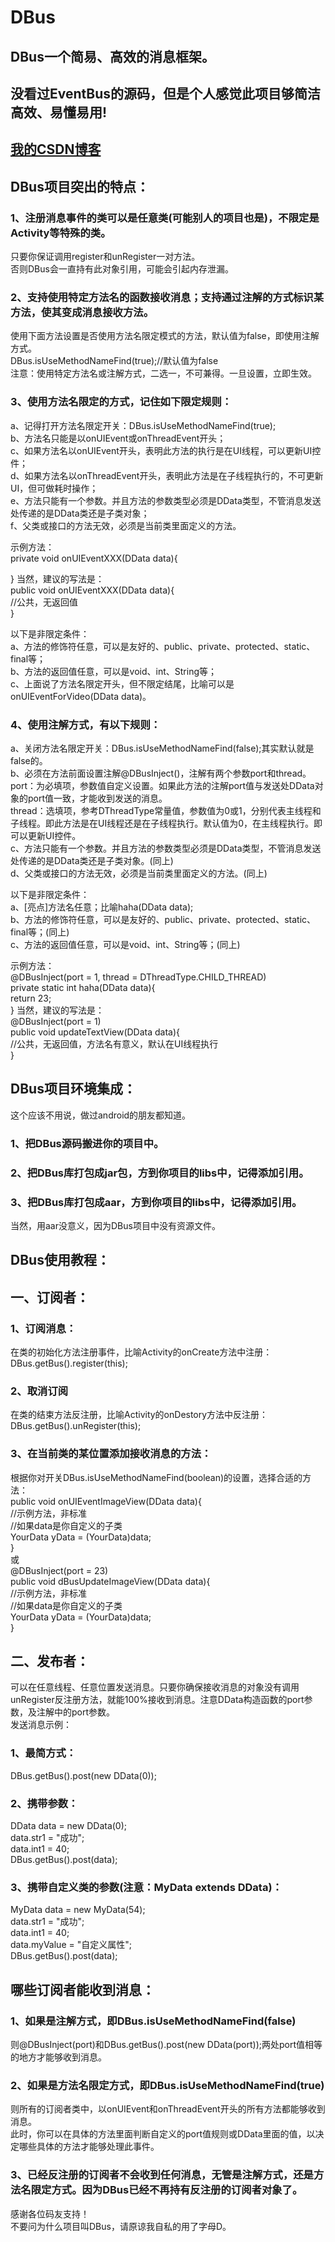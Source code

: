 # DBus
## DBus一个简易、高效的消息框架。
## 没看过EventBus的源码，但是个人感觉此项目够简洁高效、易懂易用!

## [我的CSDN博客](http://blog.csdn.net/fesdgasdgasdg/article/details/79121783 "文章地址")

## DBus项目突出的特点：
### 1、注册消息事件的类可以是任意类(可能别人的项目也是)，不限定是Activity等特殊的类。
只要你保证调用register和unRegister一对方法。<br/>
否则DBus会一直持有此对象引用，可能会引起内存泄漏。<br/>

### 2、支持使用特定方法名的函数接收消息；支持通过注解的方式标识某方法，使其变成消息接收方法。
使用下面方法设置是否使用方法名限定模式的方法，默认值为false，即使用注解方式。<br/>
DBus.isUseMethodNameFind(true);//默认值为false<br/>
注意：使用特定方法名或注解方式，二选一，不可兼得。一旦设置，立即生效。<br/>

### 3、使用方法名限定的方式，记住如下限定规则：
a、记得打开方法名限定开关：DBus.isUseMethodNameFind(true);<br/>
b、方法名只能是以onUIEvent或onThreadEvent开头；<br/>
c、如果方法名以onUIEvent开头，表明此方法的执行是在UI线程，可以更新UI控件；<br/>
d、如果方法名以onThreadEvent开头，表明此方法是在子线程执行的，不可更新UI，但可做耗时操作；<br/>
e、方法只能有一个参数。并且方法的参数类型必须是DData类型，不管消息发送处传递的是DData类还是子类对象；<br/>
f、父类或接口的方法无效，必须是当前类里面定义的方法。<br/>

示例方法：<br/>
private void onUIEventXXX(DData data){<br/>

}
当然，建议的写法是：<br/>
public void onUIEventXXX(DData data){<br/>
	//公共，无返回值<br/>
}

以下是非限定条件：<br/>
a、方法的修饰符任意，可以是友好的、public、private、protected、static、final等；<br/>
b、方法的返回值任意，可以是void、int、String等；<br/>
c、上面说了方法名限定开头，但不限定结尾，比喻可以是onUIEventForVideo(DData data)。<br/>

### 4、使用注解方式，有以下规则：
a、关闭方法名限定开关：DBus.isUseMethodNameFind(false);其实默认就是false的。<br/>
b、必须在方法前面设置注解@DBusInject()，注解有两个参数port和thread。<br/>
	port：为必填项，参数值自定义设置。如果此方法的注解port值与发送处DData对象的port值一致，才能收到发送的消息。<br/>
	thread：选填项，参考DThreadType常量值，参数值为0或1，分别代表主线程和子线程。即此方法是在UI线程还是在子线程执行。默认值为0，在主线程执行。即可以更新UI控件。<br/>
c、方法只能有一个参数。并且方法的参数类型必须是DData类型，不管消息发送处传递的是DData类还是子类对象。(同上)<br/>
d、父类或接口的方法无效，必须是当前类里面定义的方法。(同上)<br/>

以下是非限定条件：<br/>
a、[亮点]方法名任意；比喻haha(DData data);<br/>
b、方法的修饰符任意，可以是友好的、public、private、protected、static、final等；(同上)<br/>
c、方法的返回值任意，可以是void、int、String等；(同上)<br/>

示例方法：<br/>
@DBusInject(port = 1, thread = DThreadType.CHILD_THREAD)<br/>
private static int haha(DData data){<br/>
	return 23;<br/>
}
当然，建议的写法是：<br/>
@DBusInject(port = 1)<br/>
public void updateTextView(DData data){<br/>
	//公共，无返回值，方法名有意义，默认在UI线程执行<br/>
}

## DBus项目环境集成：
这个应该不用说，做过android的朋友都知道。
### 1、把DBus源码搬进你的项目中。
### 2、把DBus库打包成jar包，方到你项目的libs中，记得添加引用。
### 3、把DBus库打包成aar，方到你项目的libs中，记得添加引用。
当然，用aar没意义，因为DBus项目中没有资源文件。

## DBus使用教程：
## 一、订阅者：
### 1、订阅消息：
在类的初始化方法注册事件，比喻Activity的onCreate方法中注册：<br/>
DBus.getBus().register(this);

### 2、取消订阅
在类的结束方法反注册，比喻Activity的onDestory方法中反注册：<br/>
DBus.getBus().unRegister(this);

### 3、在当前类的某位置添加接收消息的方法：
根据你对开关DBus.isUseMethodNameFind(boolean)的设置，选择合适的方法：<br/>
public void onUIEventImageView(DData data){<br/>
	//示例方法，非标准<br/>
	//如果data是你自定义的子类<br/>
	YourData yData = (YourData)data;<br/>
}<br/>
或<br/>
@DBusInject(port = 23)<br/>
public void dBusUpdateImageView(DData data){<br/>
	//示例方法，非标准<br/>
	//如果data是你自定义的子类<br/>
	YourData yData = (YourData)data;<br/>
}

## 二、发布者：
可以在任意线程、任意位置发送消息。只要你确保接收消息的对象没有调用unRegister反注册方法，就能100%接收到消息。注意DData构造函数的port参数，及注解中的port参数。<br/>
发送消息示例：
### 1、最简方式：
DBus.getBus().post(new DData(0));

### 2、携带参数：
DData data = new DData(0);<br/>
data.str1 = "成功";<br/>
data.int1 = 40;<br/>
DBus.getBus().post(data);

### 3、携带自定义类的参数(注意：MyData extends DData)：
MyData data = new MyData(54);<br/>
data.str1 = "成功";<br/>
data.int1 = 40;<br/>
data.myValue = "自定义属性";<br/>
DBus.getBus().post(data);


## 哪些订阅者能收到消息：
### 1、如果是注解方式，即DBus.isUseMethodNameFind(false)
则@DBusInject(port)和DBus.getBus().post(new DData(port));两处port值相等的地方才能够收到消息。

### 2、如果是方法名限定方式，即DBus.isUseMethodNameFind(true)
则所有的订阅者类中，以onUIEvent和onThreadEvent开头的所有方法都能够收到消息。<br/>
此时，你可以在具体的方法里面判断自定义的port值规则或DData里面的值，以决定哪些具体的方法才能够处理此事件。

### 3、已经反注册的订阅者不会收到任何消息，无管是注解方式，还是方法名限定方式。因为DBus已经不再持有反注册的订阅者对象了。

感谢各位码友支持！<br/>
不要问为什么项目叫DBus，请原谅我自私的用了字母D。


